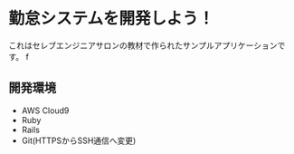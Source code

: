 # 勤怠システムを開発しよう！

これはセレブエンジニアサロンの教材で作られたサンプルアプリケーションです。
f
## 開発環境

* AWS Cloud9<br>
* Ruby<br>
* Rails<br>
* Git(HTTPSからSSH通信へ変更)
